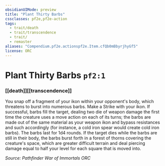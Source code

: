 ```yaml
---
obsidianUIMode: preview
title: "Plant Thirty Barbs"
cssclasses: pf2e,pf2e-action
tags:
  - trait/death
  - trait/transcendence
  - trait/
  - remaster
aliases: "Compendium.pf2e.actionspf2e.Item.cfQb0mBbyrjhyGf5"
license: ORC
---
```

# Plant Thirty Barbs `pf2:1`

### [[death]][[transcendence]]






You snap off a fragment of your ikon within your opponent's body, which threatens to burst into numerous barbs. Make a Strike with your ikon. If successful, barbs fill the target, dealing two die of weapon damage the first time the creature uses a move action on each of its turns; the barbs are made out of the same material as your weapon ikon and bypass resistances and such accordingly (for instance, a cold iron spear would create cold iron barbs). The barbs last for 1d4 rounds. If the target dies while the barbs are still in their body, the barbs burst forth in a forest of thorns covering the creature's space, which are greater difficult terrain and deal piercing damage equal to half your level for each square that is moved into.

*Source: Pathfinder War of Immortals*
*ORC*
